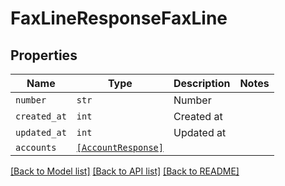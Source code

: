 # FaxLineResponseFaxLine



## Properties
Name | Type | Description | Notes
------------ | ------------- | ------------- | -------------
| `number` | ```str``` |  Number  |  |
| `created_at` | ```int``` |  Created at  |  |
| `updated_at` | ```int``` |  Updated at  |  |
| `accounts` | [```[AccountResponse]```](AccountResponse.md) |    |  |

[[Back to Model list]](../README.md#documentation-for-models) [[Back to API list]](../README.md#documentation-for-api-endpoints) [[Back to README]](../README.md)


